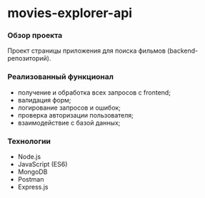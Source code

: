# movies-explorer-api
### Обзор проекта
Проект страницы приложения для поиска фильмов (backend-репозиторий).

### Реализованный функционал
* получение и обработка всех запросов с frontend;
* валидация форм;
* логирование запросов и ошибок;
* проверка авторизации пользователя;
* взаимодействие с базой данных;

### Технологии
* Node.js
* JavaScript (ES6)
* MongoDB
* Postman
* Express.js

